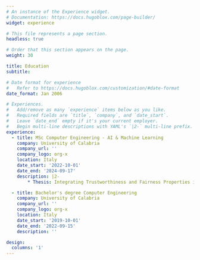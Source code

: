 ```yaml
---
# An instance of the Experience widget.
# Documentation: https://docs.hugoblox.com/page-builder/
widget: experience

# This file represents a page section.
headless: true

# Order that this section appears on the page.
weight: 30

title: Education
subtitle:

# Date format for experience
#   Refer to https://docs.hugoblox.com/customization/#date-format
date_format: Jan 2006

# Experiences.
#   Add/remove as many `experience` items below as you like.
#   Required fields are `title`, `company`, and `date_start`.
#   Leave `date_end` empty if it's your current employer.
#   Begin multi-line descriptions with YAML's `|2-` multi-line prefix.
experience:
  - title: MSc Computer Engineering - AI & Machine Learning
    company: University of Calabria
    company_url: ''
    company_logo: org-x
    location: Italy
    date_start: '2022-10-01'
    date_end: '2024-09-17'
    description: |2-
        * Thesis: Integrating Trustworthiness and Fairness Properties in a Multi-Aspect Agent-Based Retrieval-Augmented Generation System

  - title: Bachelor's degree Computer Engineering 
    company: University of Calabria
    company_url: ''
    company_logo: org-x
    location: Italy
    date_start: '2019-10-01'
    date_end: '2022-09-15'
    description: ''

design:
  columns: '1'
---
```

